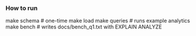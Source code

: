 ### How to run

make schema   # one-time
make load
make queries  # runs example analytics
make bench    # writes docs/bench_q1.txt with EXPLAIN ANALYZE
